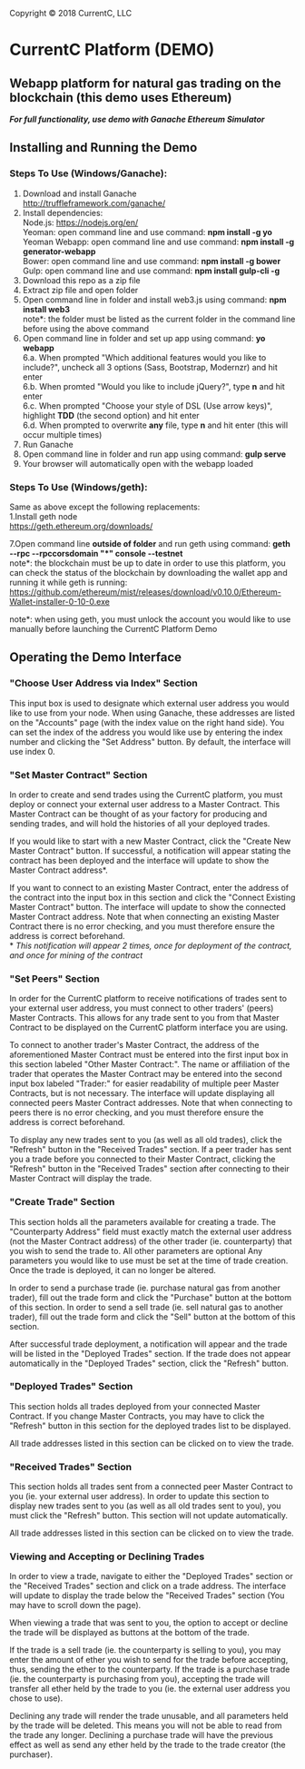 Copyright © 2018 CurrentC, LLC

# CurrentC Platform (DEMO)
## Webapp platform for natural gas trading on the blockchain (this demo uses Ethereum) <br />
 ***For full functionality, use demo with Ganache Ethereum Simulator***<br />
## Installing and Running the Demo 
### Steps To Use (Windows/Ganache): <br />
1. Download and install Ganache <br />
  http://truffleframework.com/ganache/<br />
2. Install dependencies: <br />
  Node.js: https://nodejs.org/en/ <br />
  Yeoman: open command line and use command: **npm install -g yo** <br />
  Yeoman Webapp: open command line and use command: **npm install -g generator-webapp** <br />
  Bower: open command line and use command: **npm install -g bower** <br />
  Gulp: open command line and use command: **npm install gulp-cli -g** <br />
3. Download this repo as a zip file<br />
4. Extract zip file and open folder <br />
5. Open command line in folder and install web3.js using command: **npm install web3**<br />
  note*: the folder must be listed as the current folder in the command line before using the above command <br />
6. Open command line in folder and set up app using command: **yo webapp**<br />
  6.a. When prompted "Which additional features would you like to include?", uncheck all 3 options (Sass, Bootstrap, Modernzr) and hit enter<br />
  6.b. When promted "Would you like to include jQuery?", type **n** and hit enter<br />
  6.c. When prompted "Choose your style of DSL (Use arrow keys)", highlight **TDD** (the second option) and hit enter<br />
  6.d. When prompted to overwrite **any** file, type **n** and hit enter (this will occur multiple times) <br />
7. Run Ganache <br />
8. Open command line in folder and run app using command: **gulp serve**<br />
9. Your browser will automatically open with the webapp loaded <br />

### Steps To Use (Windows/geth): <br />
Same as above except the following replacements:<br />
1.Install geth node <br />
  https://geth.ethereum.org/downloads/ <br />
  
7.Open command line **outside of folder** and run geth using command: **geth --rpc --rpccorsdomain "*" console --testnet** <br />
  note*: the blockchain must be up to date in order to use this platform, you can check the status of the blockchain by downloading the wallet app and running it while geth is running: https://github.com/ethereum/mist/releases/download/v0.10.0/Ethereum-Wallet-installer-0-10-0.exe <br/>
  
note*: when using geth, you must unlock the account you would like to use manually before launching the CurrentC Platform Demo
  
## Operating the Demo Interface <br />
### "Choose User Address via Index" Section
This input box is used to designate which external user address you would like to use from your node. When using Ganache, these addresses are listed on the "Accounts" page (with the index value on the right hand side). You can set the index of the address you would like use by entering the index number and clicking the "Set Address" button. By default, the interface will use index 0.<br />

### "Set Master Contract" Section
In order to create and send trades using the CurrentC platform, you must deploy or connect your external user address to a Master Contract. This Master Contract can be thought of as your factory for producing and sending trades, and will hold the histories of all your deployed trades. 
<br />

If you would like to start with a new Master Contract, click the "Create New Master Contract" button. If successful, a notification will appear stating the contract has been deployed and the interface will update to show the Master Contract address*.
<br />

If you want to connect to an existing Master Contract, enter the address of the contract into the input box in this section and click the "Connect Existing Master Contract" button. The interface will update to show the connected Master Contract address. Note that when connecting an existing Master Contract there is no error checking, and you must therefore ensure the address is correct beforehand. 
<br />
\* *This notification will appear 2 times, once for deployment of the contract, and once for mining of the contract*<br />

### "Set Peers" Section
In order for the CurrentC platform to receive notifications of trades sent to your external user address, you must connect to other traders' (peers) Master Contracts. This allows for any trade sent to you from that Master Contract to be displayed on the CurrentC platform interface you are using. 
<br />

To connect to another trader's Master Contract, the address of the aforementioned Master Contract must be entered into the first input box in this section labeled "Other Master Contract:". The name or affiliation of the trader that operates the Master Contract may be entered into the second input box labeled "Trader:" for easier readability of multiple peer Master Contracts, but is not necessary. The interface will update displaying all connected peers Master Contract addresses. Note that when connecting to peers there is no error checking, and you must therefore ensure the address is correct beforehand. 
<br />

To display any new trades sent to you (as well as all old trades), click the "Refresh" button in the "Received Trades" section. If a peer trader has sent you a trade before you connected to their Master Contract, clicking the "Refresh" button in the "Received Trades" section after connecting to their Master Contract will display the trade. 

### "Create Trade" Section
This section holds all the parameters available for creating a trade. The "Counterparty Address" field must exactly match the external user address (not the Master Contract address) of the other trader (ie. counterparty) that you wish to send the trade to. All other parameters are optional Any parameters you would like to use must be set at the time of trade creation. Once the trade is deployed, it can no longer be altered. 
<br />

In order to send a purchase trade (ie. purchase natural gas from another trader), fill out the trade form and click the "Purchase" button at the bottom of this section. In order to send a sell trade (ie. sell natural gas to another trader), fill out the trade form and click the "Sell" button at the bottom of this section. 
<br />

After successful trade deployment, a notification will appear and the trade will be listed in the "Deployed Trades" section. If the trade does not appear automatically in the "Deployed Trades" section, click the "Refresh" button. 
<br />

### "Deployed Trades" Section
This section holds all trades deployed from your connected Master Contract. If you change Master Contracts, you may have to click the "Refresh" button in this section for the deployed trades list to be displayed. 
<br />

All trade addresses listed in this section can be clicked on to view the trade.
<br />

### "Received Trades" Section
This section holds all trades sent from a connected peer Master Contract to you (ie. your external user address). In order to update this section to display new trades sent to you (as well as all old trades sent to you), you must click the "Refresh" button. This section will not update automatically. 
<br />

All trade addresses listed in this section can be clicked on to view the trade.
<br />

### Viewing and Accepting or Declining Trades
In order to view a trade, navigate to either the "Deployed Trades" section or the "Received Trades" section and click on a trade address. The interface will update to display the trade below the "Received Trades" section (You may have to scroll down the page). 
<br />

When viewing a trade that was sent to you, the option to accept or decline the trade will be displayed as buttons at the bottom of the trade. 
<br />

If the trade is a sell trade (ie. the counterparty is selling to you), you may enter the amount of ether you wish to send for the trade before accepting, thus, sending the ether to the counterparty.  If the trade is a purchase trade (ie. the counterparty is purchasing from you), accepting the trade will transfer all ether held by the trade to you (ie. the external user address you chose to use).
<br />

Declining any trade will render the trade unusable, and all parameters held by the trade will be deleted. This means you will not be able to read from the trade any longer. Declining a purchase trade will have the previous effect as well as send any ether held by the trade to the trade creator (the purchaser).


